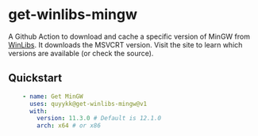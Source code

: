 # get-winlibs-mingw

A Github Action to download and cache a specific version of MinGW from [WinLibs](https://winlibs.com/). It downloads the MSVCRT version. Visit the site to learn which versions are available (or check the source).

## Quickstart

```yml
    - name: Get MinGW
	  uses: quyykk@get-winlibs-mingw@v1
	  with:
	    version: 11.3.0 # Default is 12.1.0
		arch: x64 # or x86
```
